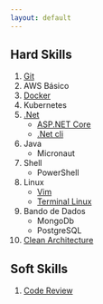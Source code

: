 ```yaml
---
layout: default
---
```


## Hard Skills

1. [Git](./content/git/index.html)
1. AWS Básico
1. [Docker](./content/docker/index.html)
1. Kubernetes
1. [.Net](./content/net/index.html)
    * [ASP.NET Core](./content/net/aspnet/index.html)
    * [.Net cli](./content/net/cli/index.html)
1. Java
    * Micronaut
1. Shell
    * PowerShell
1. Linux
    * [Vim](./content/vim/index.html)
    * [Terminal Linux](./content/linux/index.html)
1. Bando de Dados
    * MongoDb
    * PostgreSQL
1. [Clean Architecture](./content/clean_architecture/index.html)

## Soft Skills

1. [Code Review](./content/code_review/index.html)
